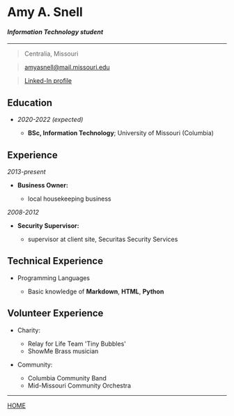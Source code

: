<!---it1040-2000 markdown resume-online page--->



# Amy A. Snell

#### _Information Technology student_

---

     
> Centralia, Missouri

> [amyasnell@mail.missouri.edu](mailto:amyasnell@mail.missouri.edu)

> [Linked-In profile](www.linkedin.com/in/amy-a-snell-485434193)



Education
---------

* _2020-2022 (expected)_

    * **BSc, Information Technology**; University of Missouri (Columbia)


Experience
----------

_2013-present_     
* **Business Owner:**

    * local housekeeping business

_2008-2012_    

* **Security Supervisor:**

    * supervisor at client site, Securitas Security Services

Technical Experience
--------------------

* Programming Languages

    * Basic knowledge of **Markdown**, **HTML**, **Python**


Volunteer Experience
----------------------------------------

* Charity:

     * Relay for Life Team 'Tiny Bubbles'
     * ShowMe Brass musician

* Community:

    * Columbia Community Band
    * Mid-Missouri Community Orchestra
    
---

[HOME](README.md)